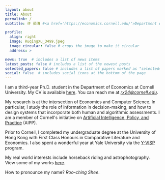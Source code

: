 ```yaml
---
layout: about
title: About
permalink: /
subtitle: 许 茹清 #<a href='https://economics.cornell.edu/'>Department of Economics</a>, Cornell University. 

profile:
  align: right
  image: RuqingXu_3499.jpeg
  image_circular: false # crops the image to make it circular
  address: >

news: true  # includes a list of news items
latest_posts: false # includes a list of the newest posts
selected_papers: false # includes a list of papers marked as "selected={true}"
social: false  # includes social icons at the bottom of the page
---
```


I am a third-year Ph.D. student in the Department of Economics at Cornell University. My CV is available [here](/cv/). You can reach me at <em>rx24@cornell.edu</em>.

My research is at the intersection of Economics and Computer Science. In particular, I study the role of information in decision-making, and how to design systems that incorporate both human and algorithmic assessments. I am a member of Cornell's initiative on [Artificial Intelligence, Policy, and Practice](https://aipp.cis.cornell.edu/) (AIPP).

Prior to Cornell, I completed my undergraduate degree at the University of Hong Kong with First Class Honours in Comparative Literature and Economics. I also spent a wonderful year at Yale University via the [Y-VISP](https://yvisp.yale.edu/) program. 

My real world interests include horseback riding and astrophotography. View some of my works [here](/life/). 

How to pronounce my name? <em>Roo-ching Shee</em>.

<!-- 
I am Ruqing Xu (Ru is pronounced like "rou" in "routine" and qing like "ching"). 
"Roo-ching shee"
In particular, I study the role of (algorithmic) information in (human) decision-making and the best way of designing information to achieve socially optimal outcomes.

My recent works engage with this problem from both theoretical and empirical perspectives. 
Write your biography here. Tell the world about yourself. Link to your favorite [subreddit](http://reddit.com). You can put a picture in, too. The code is already in, just name your picture `prof_pic.jpg` and put it in the `img/` folder.

Put your address / P.O. box / other info right below your picture. You can also disable any of these elements by editing `profile` property of the YAML header of your `_pages/about.md`. Edit `_bibliography/papers.bib` and Jekyll will render your [publications page](/al-folio/publications/) automatically.

Link to your social media connections, too. This theme is set up to use [Font Awesome icons](http://fortawesome.github.io/Font-Awesome/) and [Academicons](https://jpswalsh.github.io/academicons/), like the ones below. Add your Facebook, Twitter, LinkedIn, Google Scholar, or just disable all of them. -->
